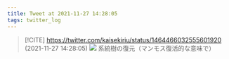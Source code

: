 ```yaml
---
title: Tweet at 2021-11-27 14:28:05
tags: twitter_log
---
```


> [!CITE] https://twitter.com/kaisekiriu/status/1464466032555601920 (2021-11-27 14:28:05)
> ![](https://twitter.com/kaisekiriu/status/1464466032555601920)
> 系統樹の復元（マンモス復活的な意味で）
